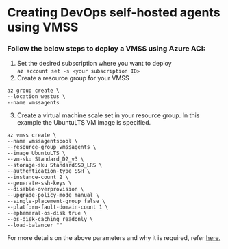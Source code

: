 # Creating DevOps self-hosted agents using VMSS

### Follow the below steps to deploy a VMSS using Azure ACI:

1) Set the desired subscription where you want to deploy </br>
`az account set -s <your subscription ID>`
2) Create a resource group for your VMSS </br>
```
az group create \
--location westus \
--name vmssagents
```
3) Create a virtual machine scale set in your resource group. In this example the UbuntuLTS VM image is specified.</br>
```
az vmss create \
--name vmssagentspool \
--resource-group vmssagents \
--image UbuntuLTS \
--vm-sku Standard_D2_v3 \
--storage-sku StandardSSD_LRS \
--authentication-type SSH \
--instance-count 2 \
--generate-ssh-keys \
--disable-overprovision \
--upgrade-policy-mode manual \
--single-placement-group false \
--platform-fault-domain-count 1 \
--ephemeral-os-disk true \
--os-disk-caching readonly \
--load-balancer ""
```

For more details on the above parameters and why it is required, refer <a href='https://docs.microsoft.com/en-us/azure/devops/pipelines/agents/scale-set-agents?view=azure-devops#create-the-scale-set'>here.</a>
